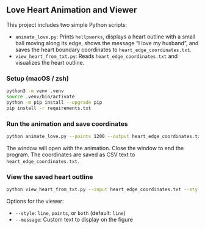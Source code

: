 ## Love Heart Animation and Viewer

This project includes two simple Python scripts:

- `animate_love.py`: Prints `hellpworks`, displays a heart outline with a small ball moving along its edge, shows the message “I love my husband”, and saves the heart boundary coordinates to `heart_edge_coordinates.txt`.
- `view_heart_from_txt.py`: Reads `heart_edge_coordinates.txt` and visualizes the heart outline.

### Setup (macOS / zsh)

```sh
python3 -m venv .venv
source .venv/bin/activate
python -m pip install --upgrade pip
pip install -r requirements.txt
```

### Run the animation and save coordinates

```sh
python animate_love.py --points 1200 --output heart_edge_coordinates.txt
```

The window will open with the animation. Close the window to end the program. The coordinates are saved as CSV text to `heart_edge_coordinates.txt`.

### View the saved heart outline

```sh
python view_heart_from_txt.py --input heart_edge_coordinates.txt --style line
```

Options for the viewer:

- `--style`: `line`, `points`, or `both` (default: `line`)
- `--message`: Custom text to display on the figure


